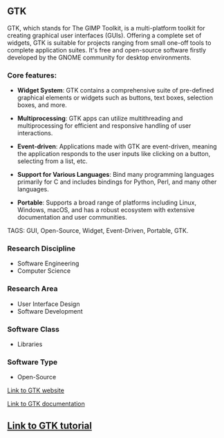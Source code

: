 ## GTK

GTK, which stands for The GIMP Toolkit, is a multi-platform toolkit for creating graphical user interfaces (GUIs). Offering a complete set of widgets, GTK is suitable for projects ranging from small one-off tools to complete application suites. It's free and open-source software firstly developed by the GNOME community for desktop environments.

### Core features:

- **Widget System**: GTK contains a comprehensive suite of pre-defined graphical elements or widgets such as buttons, text boxes, selection boxes, and more.

- **Multiprocessing**: GTK apps can utilize multithreading and multiprocessing for efficient and responsive handling of user interactions.

- **Event-driven**: Applications made with GTK are event-driven, meaning the application responds to the user inputs like clicking on a button, selecting from a list, etc.

- **Support for Various Languages**: Bind many programming languages primarily for C and includes bindings for Python, Perl, and many other languages.

- **Portable**: Supports a broad range of platforms including Linux, Windows, macOS, and has a robust ecosystem with extensive documentation and user communities.

TAGS: GUI, Open-Source, Widget, Event-Driven, Portable, GTK.

### Research Discipline

- Software Engineering
- Computer Science

### Research Area

- User Interface Design
- Software Development

### Software Class

- Libraries

### Software Type

- Open-Source

[Link to GTK website](https://www.gtk.org/)

[Link to GTK documentation](https://docs.gtk.org/)

[Link to GTK tutorial](https://developer.gnome.org/gtk-tutorial/stable/)
--------------------------------------
